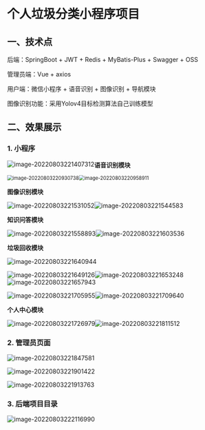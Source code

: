 # 个人垃圾分类小程序项目

## 一、技术点

后端：SpringBoot + JWT + Redis + MyBatis-Plus + Swagger + OSS

管理员端：Vue + axios

用户端：微信小程序 + 语音识别 + 图像识别 + 导航模块

图像识别功能：采用Yolov4目标检测算法自己训练模型

## 二、效果展示

### 1. 小程序

<img src="README.assets/image-20220803221407312.png" alt="image-20220803221407312" style="float:left;" />

**语音识别模块**

<img src="README.assets/image-20220803220930738.png" alt="image-20220803220930738" style="zoom:80%" /><img src="README.assets/image-20220803220958911.png" alt="image-20220803220958911" style="zoom:80%" />

**图像识别模块**

![image-20220803221531052](README.assets/image-20220803221531052.png)![image-20220803221544583](README.assets/image-20220803221544583.png)

**知识问答模块**

![image-20220803221558893](README.assets/image-20220803221558893.png)![image-20220803221603536](README.assets/image-20220803221603536.png)

**垃圾回收模块**

![image-20220803221640944](README.assets/image-20220803221640944.png)

![image-20220803221649126](README.assets/image-20220803221649126.png)![image-20220803221653248](README.assets/image-20220803221653248.png)![image-20220803221657943](README.assets/image-20220803221657943.png)

![image-20220803221705955](README.assets/image-20220803221705955.png)![image-20220803221709640](README.assets/image-20220803221709640.png)

**个人中心模块**

![image-20220803221726979](README.assets/image-20220803221726979.png)![image-20220803221811512](README.assets/image-20220803221811512.png)

### 2. 管理员页面

![image-20220803221847581](README.assets/image-20220803221847581.png)

![image-20220803221901422](README.assets/image-20220803221901422.png)

![image-20220803221913763](README.assets/image-20220803221913763.png)

### 3. 后端项目目录

![image-20220803222116990](README.assets/image-20220803222116990.png)
